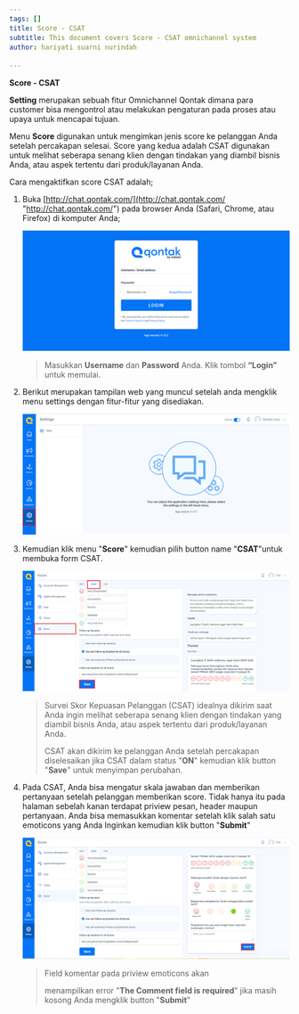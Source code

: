 ```yaml
---
tags: []
title: Score - CSAT
subtitle: This document covers Score - CSAT omnichannel system
author: hariyati suarni nurindah

---
```

**Score - CSAT**

**Setting** merupakan sebuah fitur Omnichannel Qontak dimana para customer bisa mengontrol atau melakukan pengaturan pada proses atau upaya untuk mencapai tujuan.

Menu **Score** digunakan untuk mengimkan jenis score ke pelanggan Anda setelah percakapan selesai. Score yang kedua adalah CSAT digunakan untuk melihat seberapa senang klien dengan tindakan yang diambil bisnis Anda, atau aspek tertentu dari produk/layanan Anda.

Cara mengaktifkan score CSAT adalah;

1. Buka [http://chat.qontak.com/](http://chat.qontak.com/ "http://chat.qontak.com/") pada browser Anda (Safari, Chrome, atau Firefox) di komputer Anda;

   ![](/uploads/login-qontak-c.png)

   > Masukkan **Username** dan **Password** Anda. Klik tombol **“Login”** untuk memulai.
2. Berikut merupakan tampilan web yang muncul setelah anda mengklik menu settings dengan fitur-fitur yang disediakan.

   ![](/uploads/setting.PNG)
3. Kemudian klik menu "**Score**" kemudian pilih button name "**CSAT**"untuk membuka form CSAT.

   ![](/uploads/csat.PNG)

   > Survei Skor Kepuasan Pelanggan (CSAT) idealnya dikirim saat Anda ingin melihat seberapa senang klien dengan tindakan yang diambil bisnis Anda, atau aspek tertentu dari produk/layanan Anda.
   >
   > CSAT akan dikirim ke pelanggan Anda setelah percakapan diselesaikan jika CSAT dalam status "**ON**" kemudian klik button "**Save**" untuk menyimpan perubahan.
4. Pada CSAT, Anda bisa mengatur skala jawaban dan memberikan pertanyaan setelah pelanggan memberikan score. Tidak hanya itu pada halaman sebelah kanan terdapat priview pesan, header maupun pertanyaan. Anda bisa memasukkan komentar setelah klik salah satu emoticons yang Anda Inginkan kemudian klik button "**Submit**"

   ![](/uploads/csat1.PNG)

   > Field komentar pada priview emoticons akan
   >
   > menampilkan error "**The Comment field is required**" jika masih kosong Anda mengklik button "**Submit**"